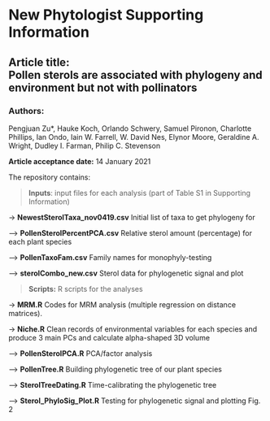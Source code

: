 # New Phytologist Supporting Information

## Article title: <br/> Pollen sterols are associated with phylogeny and environment but not with pollinators

### Authors:

Pengjuan Zu*, Hauke Koch, Orlando Schwery, Samuel Pironon, Charlotte Phillips, Ian Ondo, Iain W. Farrell, W. David Nes, Elynor Moore, Geraldine A. Wright, Dudley I. Farman, Philip C. Stevenson

**Article acceptance date:** 14 January 2021

The repository contains:

> **Inputs**: input files for each analysis (part of Table S1 in Supporting Information)

-> **NewestSterolTaxa_nov0419.csv** Initial list of taxa to get phylogeny for

—> **PollenSterolPercentPCA.csv** Relative sterol amount (percentage) for each plant species

—> **PollenTaxoFam.csv** Family names for monophyly-testing

—> **sterolCombo_new.csv** Sterol data for phylogenetic signal and plot


> **Scripts:** R scripts for the analyses

-> **MRM.R** Codes for MRM analysis (multiple regression on distance matrices).

-> **Niche.R** Clean records of environmental variables for each species and produce 3 main PCs and calculate alpha-shaped 3D volume

—> **PollenSterolPCA.R** PCA/factor analysis

—> **PollenTree.R** Building phylogenetic tree of our plant species

—> **SterolTreeDating.R** Time-calibrating the phylogenetic tree

—> **Sterol_PhyloSig_Plot.R** Testing for phylogenetic signal and plotting Fig. 2
